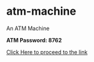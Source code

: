 # atm-machine

An ATM Machine

**ATM Password: 8762**

[Click Here to proceed to the link](https://codingmaster605.github.io/atm-machine/atm_machine.html)
